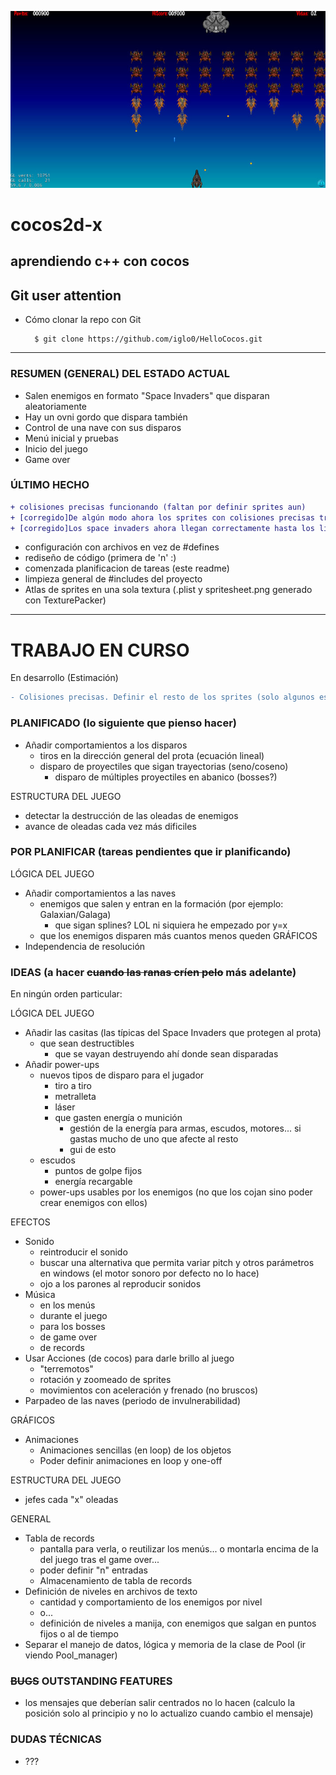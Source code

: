 ![nice screenshot!](/Resources/HelloCocos.jpg)
<!--img src="http://www.cocos2d-x.org/attachments/801/cocos2dx_portrait.png" width=100-->

<!-- colores
```diff
+ esto sale en verde
-  y esto en rojo
```

tabla col | col
-- | --
fila | fila
-->

# cocos2d-x
## aprendiendo c++ con cocos

Git user attention
-------------------

* Cómo clonar la repo con Git

        $ git clone https://github.com/iglo0/HelloCocos.git

---

### RESUMEN (GENERAL) DEL ESTADO ACTUAL

- Salen enemigos en formato "Space Invaders" que disparan aleatoriamente
- Hay un ovni gordo que dispara también
- Control de una nave con sus disparos
- Menú inicial y pruebas
- Inicio del juego
- Game over

### ÚLTIMO HECHO

```diff
+ colisiones precisas funcionando (faltan por definir sprites aun)
+ [corregido]De algún modo ahora los sprites con colisiones precisas trabajan con coordenadas distintas, ahora el 0,0 no está en el centro.
+ [corregido]Los space invaders ahora llegan correctamente hasta los límites de la pantalla aunque haya destruido los de las esquinas 
```
- configuración con archivos en vez de #defines
- rediseño de código (primera de 'n' :)
- comenzada planificacion de tareas (este readme)
- limpieza general de #includes del proyecto
- Atlas de sprites en una sola textura (.plist y spritesheet.png generado con TexturePacker)

----
# TRABAJO EN CURSO
En desarrollo (Estimación)
```diff
- Colisiones precisas. Definir el resto de los sprites (solo algunos están)
```

### PLANIFICADO (lo siguiente que pienso hacer)

- Añadir comportamientos a los disparos
	- tiros en la dirección general del prota (ecuación lineal)
	- disparo de proyectiles que sigan trayectorias (seno/coseno)
        - disparo de múltiples proyectiles en abanico (bosses?)

ESTRUCTURA DEL JUEGO
- detectar la destrucción de las oleadas de enemigos
- avance de oleadas cada vez más dificiles

### POR PLANIFICAR (tareas pendientes que ir planificando)
LÓGICA DEL JUEGO
- Añadir comportamientos a las naves
	- enemigos que salen y entran en la formación (por ejemplo: Galaxian/Galaga)
		- que sigan splines? LOL ni siquiera he empezado por y=x
	- que los enemigos disparen más cuantos menos queden
GRÁFICOS
- Independencia de resolución

### IDEAS (a hacer ~~cuando las ranas críen pelo~~ más adelante)

En ningún orden particular:

LÓGICA DEL JUEGO
- Añadir las casitas (las típicas del Space Invaders que protegen al prota)
	- que sean destructibles
		- que se vayan destruyendo ahí donde sean disparadas
- Añadir power-ups
	- nuevos tipos de disparo para el jugador
		- tiro a tiro
		- metralleta
		- láser
		- que gasten energía o munición
			- gestión de la energía para armas, escudos, motores... si gastas mucho de uno que afecte al resto
			- gui de esto
	- escudos
		- puntos de golpe fijos
		- energía recargable
	- power-ups usables por los enemigos (no que los cojan sino poder crear enemigos con ellos)

EFECTOS
- Sonido
	- reintroducir el sonido
	- buscar una alternativa que permita variar pitch y otros parámetros en windows (el motor sonoro por defecto no lo hace)
	- ojo a los parones al reproducir sonidos
- Música
	- en los menús
	- durante el juego
	- para los bosses
	- de game over
	- de records
- Usar Acciones (de cocos) para darle brillo al juego
	- "terremotos"
	- rotación y zoomeado de sprites
	- movimientos con aceleración y frenado (no bruscos)
- Parpadeo de las naves (periodo de invulnerabilidad)

GRÁFICOS
- Animaciones
	- Animaciones sencillas (en loop) de los objetos
	- Poder definir animaciones en loop y one-off

ESTRUCTURA DEL JUEGO
- jefes cada "x" oleadas

GENERAL
- Tabla de records
	- pantalla para verla, o reutilizar los menús... o montarla encima de la del juego tras el game over...
	- poder definir "n" entradas
	- Almacenamiento de tabla de records
- Definición de niveles en archivos de texto
	- cantidad y comportamiento de los enemigos por nivel
	- o...
	- definición de niveles a manija, con enemigos que salgan en puntos fijos o al de tiempo
- Separar el manejo de datos, lógica y memoria de la clase de Pool (ir viendo Pool_manager)	

### ~~BUGS~~ OUTSTANDING FEATURES
- los mensajes que deberían salir centrados no lo hacen (calculo la posición solo al principio y no lo actualizo cuando cambio el mensaje)

### DUDAS TÉCNICAS

- ???

